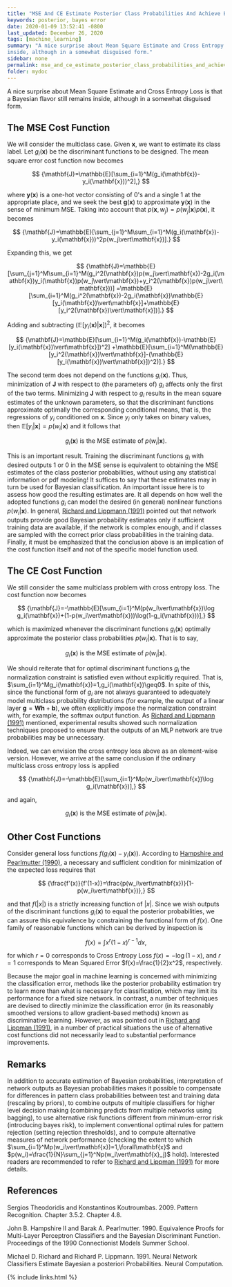 ```yaml
---
title: "MSE And CE Estimate Posterior Class Probabilities And Achieve Bayes Error"
keywords: posterior, bayes error
date: 2020-01-09 13:52:41 -0800
last_updated: December 26, 2020
tags: [machine_learning]
summary: "A nice surprise about Mean Square Estimate and Cross Entropy Loss is that a Bayesian flavor still remains
inside, although in a somewhat disguised form."
sidebar: none
permalink: mse_and_ce_estimate_posterior_class_probabilities_and_achieve_bayes_error.html
folder: mydoc
---
```


A nice surprise about Mean Square Estimate and Cross Entropy Loss is that a Bayesian flavor still remains inside,
although in a somewhat disguised form.

## The MSE Cost Function
We will consider the multiclass case. Given $\mathbf{x}$, we want to estimate its class label. Let $g_i(\mathbf{x})$ be
the discriminant functions to be designed. The mean square error cost function now becomes

$$
  {\mathbf{J}=\mathbb{E}[\sum_{i=1}^M(g_i(\mathbf{x})-y_i(\mathbf{x}))^2],}
$$

where $\mathbf{y}(\mathbf{x})$ is a one-hot vector consisting of $0$'s and a single $1$ at the appropriate place, and we
seek the best $\mathbf{g}(\mathbf{x})$ to approximate $\mathbf{y}(\mathbf{x})$ in the sense of minimum MSE. Taking into
account that $p(\mathbf{x},w_j)=p(w_j\vert\mathbf{x})p(\mathbf{x})$, it becomes

$$
  {\mathbf{J}=\mathbb{E}[\sum_{j=1}^M\sum_{i=1}^M(g_i(\mathbf{x})-y_i(\mathbf{x}))^2p(w_j\vert\mathbf{x})].}
$$

Expanding this, we get

$$
  {\mathbf{J}=\mathbb{E}[\sum_{j=1}^M\sum_{i=1}^M(g_i^2(\mathbf{x})p(w_j\vert\mathbf{x})-2g_i(\mathbf{x})y_i(\mathbf{x})p(w_j\vert\mathbf{x})+y_i^2(\mathbf{x})p(w_j\vert\mathbf{x}))]
  =\mathbb{E}[\sum_{i=1}^M(g_i^2(\mathbf{x})-2g_i(\mathbf{x})\mathbb{E}[y_i(\mathbf{x})\vert\mathbf{x}]+\mathbb{E}[y_i^2(\mathbf{x})\vert\mathbf{x}])].}
$$

Adding and subtracting $(\mathbb{E}[y_i(\mathbf{x})\vert\mathbf{x}])^2$, it becomes

$$
  {\mathbf{J}=\mathbb{E}[\sum_{i=1}^M(g_i(\mathbf{x})-\mathbb{E}[y_i(\mathbf{x})\vert\mathbf{x}])^2]
  +\mathbb{E}[\sum_{i=1}^M(\mathbb{E}[y_i^2(\mathbf{x})\vert\mathbf{x}]-(\mathbb{E}[y_i(\mathbf{x})\vert\mathbf{x}])^2)].}
$$

The second term does not depend on the functions $g_i(\mathbf{x})$. Thus, minimization of $\mathbf{J}$ with respect to
(the parameters of) $g_i$ affects only the first of the two terms. Minimizing $\mathbf{J}$ with respect to $g_i$ results
in the mean square estimates of the unknown parameters, so that the discriminant functions approximate optimally the
corresponding conditional means, that is, the regressions of $y_i$ conditioned on $\mathbf{x}$. Since $y_i$ only takes
on binary values, then $\mathbb{E}[y_i\vert\mathbf{x}]=p(w_i\vert\mathbf{x})$ and it follows that

$$
  {g_i(\mathbf{x})\text{ is the MSE estimate of }p(w_i\vert\mathbf{x}).}
$$

This is an important result. Training the discriminant functions $g_i$ with desired outputs $1$ or $0$ in the MSE sense
is equivalent to obtaining the MSE estimates of the class posterior probabilities, without using any statistical
information or pdf modeling! It suffices to say that these estimates may in turn be used for Bayesian classification. An
important issue here is to assess how good the resulting estimates are. It all depends on how well the adopted functions
$g_i$ can model the desired (in general) nonlinear functions $p(w_i\vert\mathbf{x})$. In general, 
[Richard and Lippmann (1991)](#references) pointed out that network outputs provide good Bayesian probability estimates
only if sufficient training data are available, if the network is complex enough, and if classes are sampled with the
correct prior class probabilities in the training data. Finally, it must be emphasized that the conclusion above is an
implication of the cost function itself and not of the specific model function used.

## The CE Cost Function
We still consider the same multiclass problem with cross entropy loss. The cost function now becomes

$$
  {\mathbf{J}=-\mathbb{E}[\sum_{i=1}^M(p(w_i\vert\mathbf{x})\log g_i(\mathbf{x})+(1-p(w_i\vert\mathbf{x}))\log(1-g_i(\mathbf{x}))],}
$$

which is maximized whenever the discriminant functions $g_i(\mathbf{x})$ optimally approximate the posterior class
probabilities $p(w_i\vert\mathbf{x})$. That is to say,

$$
  {g_i(\mathbf{x})\text{ is the MSE estimate of }p(w_i\vert\mathbf{x}).}
$$

We should reiterate that for optimal discriminant functions $g_i$ the normalization constraint is satisfied even without
explicitly required. That is, $\sum_{i=1}^Mg_i(\mathbf{x})=1,g_i(\mathbf{x})\geq0$. In spite of this, since the
functional form of $g_i$ are not always guaranteed to adequately model multiclass probability distributions (for
example, the output of a linear layer $\mathbf{g}=\mathbf{W}\mathbf{h}+\mathbf{b}$), we often explicitly impose the
normalization constraint with, for example, the softmax output function. As [Richard and Lippmann (1991)](#references)
mentioned, experimental results showed such normalization techniques proposed to ensure that the outputs of an MLP
network are true probabilities may be unnecessary.

Indeed, we can envision the cross entropy loss above as an element-wise version. However, we arrive at the same
conclusion if the ordinary multiclass cross entropy loss is applied

$$
  {\mathbf{J}=-\mathbb{E}[\sum_{i=1}^Mp(w_i\vert\mathbf{x})\log g_i(\mathbf{x})],}
$$

and again,

$$
  {g_i(\mathbf{x})\text{ is the MSE estimate of }p(w_i\vert\mathbf{x}).}
$$

## Other Cost Functions
Consider general loss functions $f(g_i(\mathbf{x})-y_i(\mathbf{x}))$. According to
[Hampshire and Pearlmutter (1990)](#references), a necessary and sufficient condition for minimization of the expected
loss requires that

$$
  {\frac{f'(x)}{f'(1-x)}=\frac{p(w_i\vert\mathbf{x})}{1-p(w_i\vert\mathbf{x})},}
$$

and that $f(\vert x\vert)$ is a strictly increasing function of $\vert x\vert$. Since we wish outputs of the
discriminant functions $g_i(\mathbf{x})$ to equal the posterior probabilities, we can assure this equivalence by
constraining the functional form of $f(x)$. One family of reasonable functions which can be derived by inspection is

$$
  {f(x)=\int x^r(1-x)^{r-1}dx,}
$$

for which $r=0$ corresponds to Cross Entropy Loss $f(x)=-\log(1-x)$, and $r=1$ corresponds to Mean Squared Error
$f(x)=\frac{1}{2}x^2$, respectively.

Because the major goal in machine learning is concerned with minimizing the classification error, methods like the
posterior probability estimation try to learn more than what is necessary for classification, which may limit its
performance for a fixed size network. In contrast, a number of techniques are devised to directly minimize the
classification error (in its reasonably smoothed versions to allow gradient-based methods) known as discriminative
learning. However, as was pointed out in [Richard and Lippman (1991)](#references), in a number of practical situations
the use of alternative cost functions did not necessarily lead to substantial performance improvements.

## Remarks
In addition to accurate estimation of Bayesian probabilities, interpretation of network outputs as Bayesian
probabilities makes it possible to compensate for differences in pattern class probabilities between test and training
data (rescaling by priors), to combine outputs of multiple classifiers for higher level decision making (combining
predicts from multiple networks using bagging), to use alternative risk functions different from minimum-error risk
(introducing bayes risk), to implement conventional optimal rules for pattern rejection (setting rejection thresholds),
and to compute alternative measures of network performance (checking the extent to which
$\sum_{i=1}^Mp(w_i\vert\mathbf{x})=1,\forall\mathbf{x}$ and $p(w_i)=\frac{1}{N}\sum_{j=1}^Np(w_i\vert\mathbf{x}_j)$
hold). Interested readers are recommended to refer to <a href="#references">Richard and Lippman (1991)</a> for more
details.

## References
Sergios Theodoridis and Konstantinos Koutroumbas. 2009. Pattern Recognition. Chapter 3.5.2. Chapter 4.8.

John B. Hampshire II and Barak A. Pearlmutter. 1990. Equivalence Proofs for Multi-Layer Perceptron Classifiers and the
Bayesian Discriminant Function. Proceedings of the 1990 Connectionist Models Summer School.

Michael D. Richard and Richard P. Lippmann. 1991. Neural Network Classifiers Estimate Bayesian a posteriori
Probabilities. Neural Computation.

{% include links.html %}
